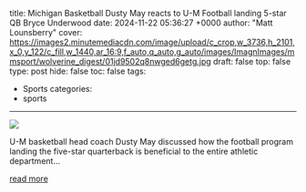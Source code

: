 title: Michigan Basketball Dusty May reacts to U-M Football landing 5-star QB Bryce Underwood
date: 2024-11-22 05:36:27 +0000
author: "Matt Lounsberry"
cover: https://images2.minutemediacdn.com/image/upload/c_crop,w_3736,h_2101,x_0,y_122/c_fill,w_1440,ar_16:9,f_auto,q_auto,g_auto/images/ImagnImages/mmsport/wolverine_digest/01jd9502q8nwged6getg.jpg
draft: false
top: false
type: post
hide: false
toc: false
tags:
  - Sports
categories:
  - sports
---

![](https://images2.minutemediacdn.com/image/upload/c_crop,w_3736,h_2101,x_0,y_122/c_fill,w_1440,ar_16:9,f_auto,q_auto,g_auto/images/ImagnImages/mmsport/wolverine_digest/01jd9502q8nwged6getg.jpg)

U-M basketball head coach Dusty May discussed how the football program landing the five-star quarterback is beneficial to the entire athletic department...

[read more](https://www.si.com/college/michigan/recruiting/michigan-basketball-coach-dusty-may-reacts-to-football-landing-5-star-quarterback-bryce-underwood)
